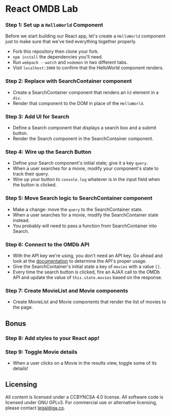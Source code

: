 # React OMDB Lab

### Step 1: Set up a `HelloWorld` Component

Before we start building our React app, let's create a `HelloWorld` component just to make sure that we've tied everything together properly.

- Fork this repository then clone your fork.
- `npm install` the dependencies you'll need.
- Run `webpack --watch` and `nodemon` in two different tabs.
- Visit `localhost:3000` to confirm that the HelloWorld component renders.

### Step 2: Replace with SearchContainer component

- Create a SearchContainer component that renders an `h3` element in a `div`.
- Render that component to the DOM in place of the `HelloWorld`.

### Step 3: Add UI for Search

- Define a Search component that displays a search box and a submit button.
- Render the Search component in the SearchContainer component.

### Step 4: Wire up the Search Button

- Define your Search component's initial state; give it a key `query`.
- When a user searches for a movie, modify your component's state to track their query.
- Wire up your button to `console.log` whatever is in the input field when the button is clicked.

### Step 5: Move Search logic to SearchContainer component

- Make a change: move the `query` to the SearchContainer state.
- When a user searches for a movie, modify the SearchContainer state instead.
- You probably will need to pass a function from SearchContainer into Search.

### Step 6: Connect to the OMDb API

- With the API key we're using, you don't need an API key. Go ahead and look at the [documentation](http://omdbapi.com/) to determine the API's proper usage.
- Give the SearchContainer's initial state a key of `movies` with a value `[]`.
- Every time the search button is clicked, fire an AJAX call to the OMDb API and update the value of `this.state.movies` based on the response.

### Step 7: Create MovieList and Movie components

- Create MovieList and Movie components that render the list of movies to the page.

## Bonus

### Step 8: Add styles to your React app!

### Step 9: Toggle Movie details

- When a user clicks on a Movie in the results view, toggle some of its details!

## Licensing
All content is licensed under a CC­BY­NC­SA 4.0 license.
All software code is licensed under GNU GPLv3. For commercial use or alternative licensing, please contact legal@ga.co.
